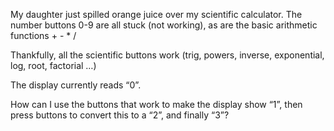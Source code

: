 My daughter just spilled orange juice over my scientific calculator.
The number buttons 0-9 are all stuck (not working), as are the basic
arithmetic functions + - * /

Thankfully, all the scientific buttons work (trig, powers, inverse, exponential, log, root, factorial …)

The display currently reads “0”.

How can I use the buttons that work to make the display show “1”, then press buttons to convert this to a “2”, and finally “3”?